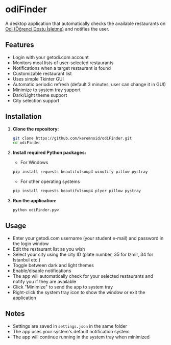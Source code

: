 # odiFinder

A desktop application that automatically checks the available restaurants on [Odi (Öğrenci Dostu İşletme)](https://getodi.com/) and notifies the user.

## Features

- Login with your getodi.com account
- Monitors meal lists of user-selected restaurants
- Notifications when a target restaurant is found
- Customizable restaurant list
- Uses simple Tkinter GUI
- Automatic periodic refresh (default 3 minutes, user can change it in GUI)
- Minimize to system tray support
- Dark/Light theme support
- City selection support

## Installation

1. **Clone the repository:**
   ```sh
   git clone https://github.com/keremnoid/odiFinder.git
   cd odiFinder
   ```

2. **Install required Python packages:**

   - For Windows
   ```sh
   pip install requests beautifulsoup4 winotify pillow pystray
   ```
   - For other operating systems
   ```sh
   pip install requests beautifulsoup4 plyer pillow pystray
   ```

3. **Run the application:**
   ```sh
   python odiFinder.pyw
   ```

## Usage

- Enter your getodi.com username (your student e-mail) and password in the login window
- Edit the restaurant list as you wish
- Select your city using the city ID (plate number, 35 for Izmir, 34 for Istanbul etc.)
- Toggle between dark and light themes
- Enable/disable notifications
- The app will automatically check for your selected restaurants and notify you if they are available
- Click "Minimize" to send the app to system tray
- Right-click the system tray icon to show the window or exit the application

## Notes

- Settings are saved in `settings.json` in the same folder
- The app uses your system's default notification system
- The app will continue running in the system tray when minimized

